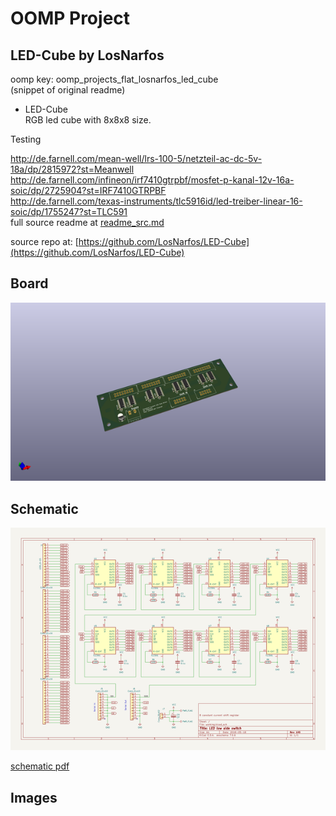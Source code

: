 # OOMP Project  
## LED-Cube  by LosNarfos  
  
oomp key: oomp_projects_flat_losnarfos_led_cube  
(snippet of original readme)  
  
- LED-Cube  
RGB led cube with 8x8x8 size.   
  
Testing  
  
http://de.farnell.com/mean-well/lrs-100-5/netzteil-ac-dc-5v-18a/dp/2815972?st=Meanwell  
http://de.farnell.com/infineon/irf7410gtrpbf/mosfet-p-kanal-12v-16a-soic/dp/2725904?st=IRF7410GTRPBF  
http://de.farnell.com/texas-instruments/tlc5916id/led-treiber-linear-16-soic/dp/1755247?st=TLC591  
  full source readme at [readme_src.md](readme_src.md)  
  
source repo at: [https://github.com/LosNarfos/LED-Cube](https://github.com/LosNarfos/LED-Cube)  
## Board  
  
[![working_3d.png](working_3d_600.png)](working_3d.png)  
## Schematic  
  
[![working_schematic.png](working_schematic_600.png)](working_schematic.png)  
  
[schematic pdf](working_schematic.pdf)  
## Images  
